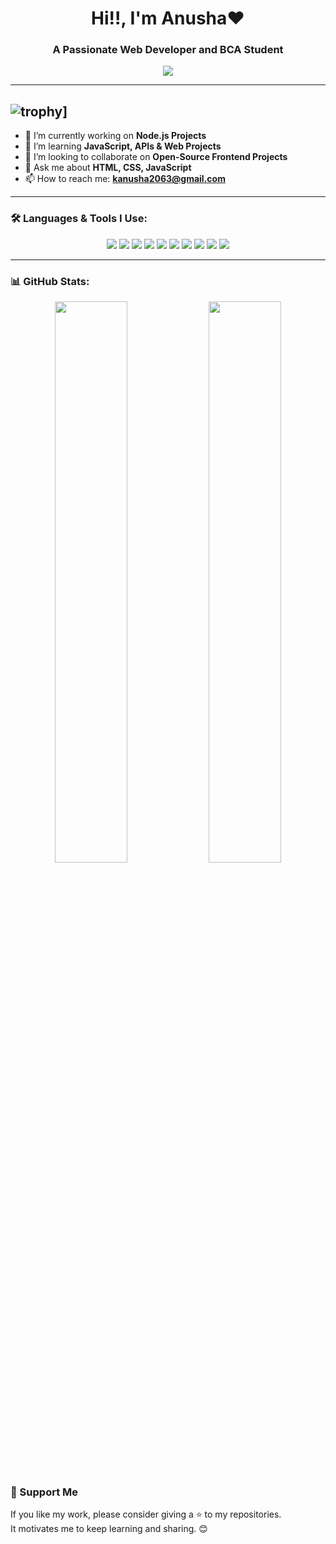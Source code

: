 <h1 align="center">Hi!!, I'm Anusha❤️</h1>
<h3 align="center">A Passionate Web Developer and BCA Student  </h3>

<p align="center">
  <img src="https://readme-typing-svg.herokuapp.com/?lines=Self-taught+Programmer;Web+Development+Enthusiast;Learning+Daily&center=true&width=380&height=45">
</p>

---

![trophy](https://github-profile-trophy.vercel.app/?username=ryo-ma&theme=onedark)]
---

- 🔭 I’m currently working on **Node.js Projects**
- 🌱 I’m learning **JavaScript, APIs & Web Projects**
- 👯 I’m looking to collaborate on **Open-Source Frontend Projects**
- 💬 Ask me about **HTML, CSS, JavaScript**
- 📫 How to reach me: **kanusha2063@gmail.com**

---

### 🛠️ Languages & Tools I Use:

<p align="center">
  <img src="https://img.shields.io/badge/HTML5-E34F26?style=for-the-badge&logo=html5&logoColor=white"/>
  <img src="https://img.shields.io/badge/CSS3-1572B6?style=for-the-badge&logo=css3&logoColor=white"/>
  <img src="https://img.shields.io/badge/JavaScript-F7DF1E?style=for-the-badge&logo=javascript&logoColor=black"/>
  <img src="https://img.shields.io/badge/Node.js-339933?style=for-the-badge&logo=nodedotjs&logoColor=white"/>
  <img src="https://img.shields.io/badge/Java-007396?style=for-the-badge&logo=java&logoColor=white"/>
  <img src="https://img.shields.io/badge/C-00599C?style=for-the-badge&logo=c&logoColor=white"/>
  <img src="https://img.shields.io/badge/PHP-777BB4?style=for-the-badge&logo=php&logoColor=white"/>
  <img src="https://img.shields.io/badge/MySQL-4479A1?style=for-the-badge&logo=mysql&logoColor=white"/>
  <img src="https://img.shields.io/badge/VS%20Code-007ACC?style=for-the-badge&logo=visual-studio-code&logoColor=white"/>
  <img src="https://img.shields.io/badge/GitHub-181717?style=for-the-badge&logo=github&logoColor=white"/>
</p>

---

### 📊 GitHub Stats:

<p align="center">
  <img src="https://github-readme-stats.vercel.app/api?username=anusha2063&show_icons=true&theme=radical" width="48%"/>
  <img src="https://github-readme-stats.vercel.app/api/top-langs/?username=anusha2063&layout=compact&theme=radical" width="48%"/>

</p>



### 💖 Support Me

If you like my work, please consider giving a ⭐ to my repositories.  
It motivates me to keep learning and sharing. 😊
